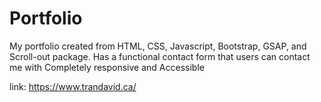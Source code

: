 # Portfolio

My portfolio created from HTML, CSS, Javascript, Bootstrap, GSAP, and Scroll-out package. 
Has a functional contact form that users can contact me with
Completely responsive and Accessible

link: https://www.trandavid.ca/
